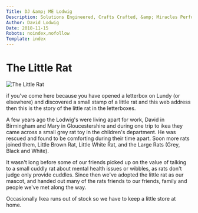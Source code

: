 ```yaml
---
Title: DJ &amp; ME Lodwig
Description: Solutions Engineered, Crafts Crafted, &amp; Miracles Performed
Author: David Lodwig
Date: 2018-11-15
Robots: noindex,nofollow
Template: index
---
```


# The Little Rat
![The Little Rat](%base_url%/assets/little_rat_large.jpg)

if you've come here because you have opened a letterbox on Lundy (or elsewhere) and discovered a small stamp of a little rat and this web address then this is the story of the little rat in the letterboxes.

A few years ago the Lodwig's were living apart for work, David in Birmingham and Mary in Gloucestershire and during one trip to ikea they came across a small grey rat toy in the children's department. He was rescued and found to be comforting during their time apart. Soon more rats joined them, Little Brown Rat, Little White Rat, and the Large Rats (Grey, Black and White).

It wasn't long before some of our friends picked up on the value of talking to a small cuddly rat about mental health issues or wibbles, as rats don't judge only provide cuddles.  Since then we've adopted the little rat as our mascot, and handed out many of the rats friends to our friends, family and people we've met along the way.

Occasionally Ikea runs out of stock so we have to keep a little store at home.